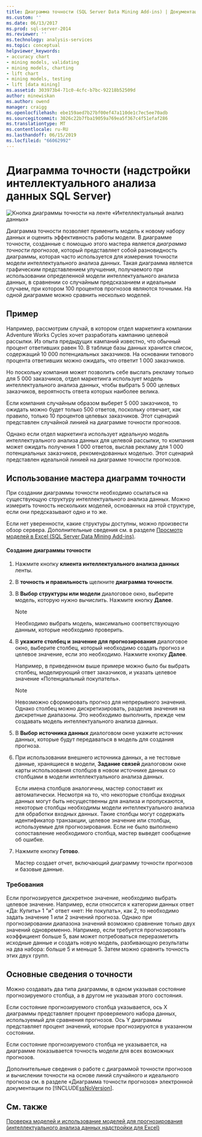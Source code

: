 ```yaml
---
title: Диаграмма точности (SQL Server Data Mining Add-ins) | Документация Майкрософт
ms.custom: ''
ms.date: 06/13/2017
ms.prod: sql-server-2014
ms.reviewer: ''
ms.technology: analysis-services
ms.topic: conceptual
helpviewer_keywords:
- accuracy chart
- mining models, validating
- mining models, charting
- lift chart
- mining models, testing
- lift [data mining]
ms.assetid: 303973b4-71c0-4cfc-b7bc-92218b52509d
author: minewiskan
ms.author: owend
manager: craigg
ms.openlocfilehash: ebe159aed7b27bf00ef47a110de1c7ec5ee70adb
ms.sourcegitcommit: 3026c22b7fba19059a769ea5f367c4f51efaf286
ms.translationtype: MT
ms.contentlocale: ru-RU
ms.lasthandoff: 06/15/2019
ms.locfileid: "66062992"
---
```

# <a name="accuracy-chart-sql-server-data-mining-add-ins"></a>Диаграмма точности (надстройки интеллектуального анализа данных SQL Server)
  ![Кнопка диаграммы точности на ленте «Интеллектуальный анализ данных»](media/dmc-accchart.gif "диаграмма точности кнопки на ленте «Интеллектуальный анализ данных»")  
  
 Диаграмма точности позволяет применить модель к новому набору данных и оценить эффективность работы модели. В диаграмме точности, созданные с помощью этого мастера является *диаграмма точности прогнозов*, который представляет собой разновидность диаграммы, которая часто используется для измерения точности модели интеллектуального анализа данных. Такая диаграмма является графическим представлением улучшения, получаемого при использовании определенной модели интеллектуального анализа данных, в сравнении со случайным предсказанием и идеальным случаем, при котором 100 процентов прогнозов являются точными. На одной диаграмме можно сравнить несколько моделей.  
  
## <a name="example"></a>Пример  
 Например, рассмотрим случай, в котором отдел маркетинга компании Adventure Works Cycles хочет разработать кампанию целевой рассылки. Из опыта предыдущих кампаний известно, что обычный процент ответивших равен 10. В таблице базы данных хранится список, содержащий 10 000 потенциальных заказчиков. На основании типового процента ответивших можно ожидать, что ответит 1 000 заказчиков.  
  
 Но поскольку компания может позволить себе выслать рекламу только для 5 000 заказчиков, отдел маркетинга использует модель интеллектуального анализа данных, чтобы выбрать 5 000 целевых заказчиков, вероятность ответа которых наиболее велика.  
  
 Если компания случайным образом выберет 5 000 заказчиков, то ожидать можно будет только 500 ответов, поскольку отвечает, как правило, только 10 процентов целевых заказчиков. Этот сценарий представлен случайной линией на диаграмме точности прогнозов.  
  
 Однако если отдел маркетинга использует идеальную модель интеллектуального анализа данных для целевой рассылки, то компания может ожидать получения 1 000 ответов, выслав рекламу для 1 000 потенциальных заказчиков, рекомендованных моделью. Этот сценарий представлен идеальной линией на диаграмме точности прогнозов.  
  
## <a name="using-the-accuracy-chart-wizard"></a>Использование мастера диаграмм точности  
 При создании диаграммы точности необходимо ссылаться на существующую структуру интеллектуального анализа данных. Можно измерить точность нескольких моделей, основанных на этой структуре, если они предсказывают одно и то же.  
  
 Если нет уверенности, какие структуры доступны, можно произвести обзор сервера. Дополнительные сведения см. в разделе [Просмотр моделей в Excel &#40;SQL Server Data Mining Add-ins&#41;](browsing-models-in-excel-sql-server-data-mining-add-ins.md).  
  
#### <a name="to-create-an-accuracy-chart"></a>Создание диаграммы точности  
  
1.  Нажмите кнопку **клиента интеллектуального анализа данных** ленты.  
  
2.  В **точность и правильность** щелкните **диаграмма точности**.  
  
3.  В **Выбор структуры или модели** диалоговое окно, выберите модель, которую нужно вычислить. Нажмите кнопку **Далее**.  
  
    > [!NOTE]  
    >  Необходимо выбрать модель, максимально соответствующую данным, которые необходимо проверить.  
  
4.  В **укажите столбец и значение для прогнозирования** диалоговое окно, выберите столбец, который необходимо создать прогноз и целевое значение, если это необходимо. Нажмите кнопку **Далее**.  
  
     Например, в приведенном выше примере можно было бы выбрать столбец, моделирующий ответ заказчиков, и указать целевое значение «Потенциальный покупатель».  
  
    > [!NOTE]  
    >  Невозможно сформировать прогноз для непрерывного значения. Однако столбец можно дискретизировать, разделив значения на дискретные диапазоны. Это необходимо выполнить, прежде чем создавать модель интеллектуального анализа данных.  
  
5.  В **Выбор источника данных** диалоговом окне укажите источник данных, которые будут передаваться в модель для создания прогноза.  
  
6.  При использовании внешнего источника данных, а не тестовые данные, хранящиеся в модели, **Задание связей** диалоговом окне карты использования столбцов в новом источнике данных со столбцами в модели интеллектуального анализа данных.  
  
     Если имена столбцов аналогичны, мастер сопоставит их автоматически. Несмотря на то, что некоторые столбцы входных данных могут быть несущественны для анализа и пропускаются, некоторые столбцы необходимы модели интеллектуального анализа для обработки входных данных. Такие столбцы могут содержать идентификатор транзакции, целевое значение или столбцы, используемые для прогнозирования. Если не было выполнено сопоставление необходимого столбца, мастер выведет сообщение об ошибке.  
  
7.  Нажмите кнопку **Готово**.  
  
     Мастер создает отчет, включающий диаграмму точности прогнозов и базовые данные.  
  
### <a name="requirements"></a>Требования  
 Если прогнозируется дискретное значение, необходимо выбрать целевое значение. Например, если относится к категории данных ответ «Да: Купить» 1 "и" ответ «нет: Не покупать», как 2, то необходимо задать значение 1 или 2 значений прогноза. Однако при прогнозировании диапазона значений возможно сравнение только двух значений одновременно. Например, если требуется прогнозировать коэффициент больше 5, вам может потребоваться переразметить исходные данные и создать новую модель, разбивающую результаты на два набора: больше 5 и меньше 5. Затем можно сравнить точность этих двух групп.  
  
## <a name="understanding-accuracy"></a>Основные сведения о точности  
 Можно создавать два типа диаграммы, в одном указывая состояние прогнозируемого столбца, а в другом не указывая этого состояния.  
  
 Если состояние прогнозируемого столбца указывается, ось X диаграммы представляет процент проверяемого набора данных, используемый для сравнения прогнозов. Ось Y диаграммы представляет процент значений, которые прогнозируются в указанном состоянии.  
  
 Если состояние прогнозируемого столбца не указывается, на диаграмме показывается точность модели для всех возможных прогнозов.  
  
 Дополнительные сведения о работе с диаграммой точности прогнозов и вычислении точности на основе линий случайного и идеального прогноза см. в разделе «Диаграмма точности прогнозов» электронной документации по [!INCLUDE[ssNoVersion](../includes/ssnoversion-md.md)].  
  
## <a name="see-also"></a>См. также  
 [Проверка моделей и использование моделей для прогнозирования &#40;интеллектуального анализа данных надстройки для Excel&#41;](validating-models-and-using-models-for-prediction-data-mining-add-ins-for-excel.md)  
  
  
